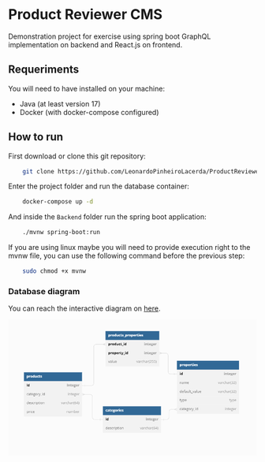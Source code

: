 # Product Reviewer CMS

Demonstration project for exercise using spring boot GraphQL implementation on backend and React.js on frontend.

## Requeriments

You will need to have installed on your machine:
 - Java (at least version 17)
 - Docker (with docker-compose configured)

## How to run

First download or clone this git repository:

~~~ sh
    git clone https://github.com/LeonardoPinheiroLacerda/ProductReviewer.git
~~~

Enter the project folder and run the database container:

~~~ sh
    docker-compose up -d
~~~

And inside the ```Backend``` folder run the spring boot application:

~~~ sh 
    ./mvnw spring-boot:run
~~~

If you are using linux maybe you will need to provide execution right to the mvnw file, you can use the following command before the previous step:

~~~ sh
    sudo chmod +x mvnw
~~~

### Database diagram

You can reach the interactive diagram on [here](https://dbdiagram.io/d/6467904ddca9fb07c4676c7b).

![Database diagram](/docs/dbDiagram.png)

